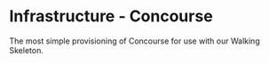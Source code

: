 # Infrastructure - Concourse

The most simple provisioning of Concourse for use with our Walking Skeleton.

